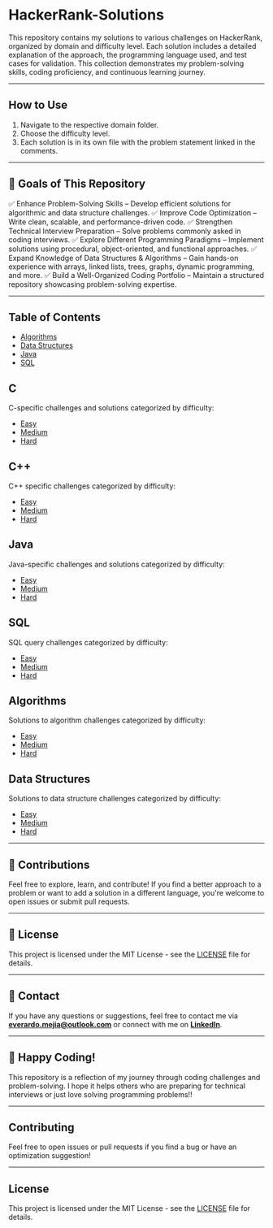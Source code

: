 # HackerRank-Solutions
This repository contains my solutions to various challenges on HackerRank, organized by domain and difficulty level. Each solution includes a detailed explanation of the approach, the programming language used, and test cases for validation. This collection demonstrates my problem-solving skills, coding proficiency, and continuous learning journey.

---

## How to Use
1. Navigate to the respective domain folder.
2. Choose the difficulty level.
3. Each solution is in its own file with the problem statement linked in the comments.

---

## 🎯 **Goals of This Repository**
✅ Enhance Problem-Solving Skills – Develop efficient solutions for algorithmic and data structure challenges.
✅ Improve Code Optimization – Write clean, scalable, and performance-driven code.
✅ Strengthen Technical Interview Preparation – Solve problems commonly asked in coding interviews.
✅ Explore Different Programming Paradigms – Implement solutions using procedural, object-oriented, and functional approaches.
✅ Expand Knowledge of Data Structures & Algorithms – Gain hands-on experience with arrays, linked lists, trees, graphs, dynamic programming, and more.
✅ Build a Well-Organized Coding Portfolio – Maintain a structured repository showcasing problem-solving expertise.

---

## Table of Contents
- [Algorithms](#algorithms)
- [Data Structures](#data-structures)
- [Java](#java)
- [SQL](#sql)

## C
C-specific challenges and solutions categorized by difficulty:
- [Easy](C/Easy)
- [Medium](C/Medium)
- [Hard](C/Hard)

## C++
C++ specific challenges categorized by difficulty:
- [Easy](C++/Easy)
- [Medium](C++/Medium)
- [Hard](C++/Hard)

## Java
Java-specific challenges and solutions categorized by difficulty:
- [Easy](Java/Easy)
- [Medium](Java/Medium)
- [Hard](Java/Hard)

## SQL
SQL query challenges categorized by difficulty:
- [Easy](SQL/Easy)
- [Medium](SQL/Medium)
- [Hard](SQL/Hard)

## Algorithms
Solutions to algorithm challenges categorized by difficulty:
- [Easy](Algorithms/Easy)
- [Medium](Algorithms/Medium)
- [Hard](Algorithms/Hard)

## Data Structures
Solutions to data structure challenges categorized by difficulty:
- [Easy](DataStructures/Easy)
- [Medium](DataStructures/Medium)
- [Hard](DataStructures/Hard)

---

## 📌 **Contributions**
Feel free to explore, learn, and contribute! If you find a better approach to a problem or want to add a solution in a different language, you're welcome to open issues or submit pull requests.

---

## 📜 **License**
This project is licensed under the MIT License - see the [LICENSE](LICENSE) file for details.

---

## 📧 **Contact**
If you have any questions or suggestions, feel free to contact me via **everardo.mejia@outlook.com** or connect with me on **[LinkedIn](www.linkedin.com/in/everardo-j-mejia)**.

---

## 🚀 **Happy Coding!**
This repository is a reflection of my journey through coding challenges and problem-solving. I hope it helps others who are preparing for technical interviews or just love solving programming problems!!

---

## Contributing
Feel free to open issues or pull requests if you find a bug or have an optimization suggestion!

---

## License
This project is licensed under the MIT License - see the [LICENSE](LICENSE) file for details.
